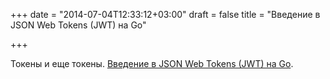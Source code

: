 +++
date = "2014-07-04T12:33:12+03:00"
draft = false
title = "Введение в JSON Web Tokens (JWT) на Go"

+++

<p>Токены и еще токены. <a href="http://sendgrid.com/blog/tokens-tokens-intro-json-web-tokens-jwt-go/">Введение в JSON Web Tokens (JWT) на&nbsp;Go</a>.</p>

